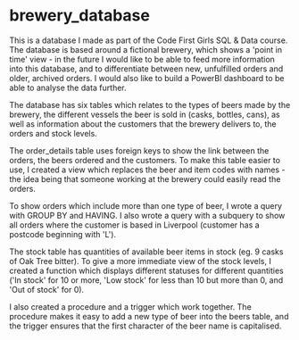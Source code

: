 # brewery_database

This is a database I made as part of the Code First Girls SQL & Data course. The database is based around a fictional brewery, which shows a 'point in time' view - in the future I would like to be able to feed more information into this database, and to differentiate between new, unfulfilled orders and older, archived orders. I would also like to build a PowerBI dashboard to be able to analyse the data further.

The database has six tables which relates to the types of beers made by the brewery, the different vessels the beer is sold in (casks, bottles, cans), as well as information about the customers that the brewery delivers to, the orders and stock levels.

The order_details table uses foreign keys to show the link between the orders, the beers ordered and the customers. To make this table easier to use, I created a view which replaces the beer and item codes with names - the idea being that someone working at the brewery could easily read the orders.

To show orders which include more than one type of beer, I wrote a query with GROUP BY and HAVING. I also wrote a query with a subquery to show all orders where the customer is based in Liverpool (customer has a postcode beginning with 'L').

The stock table has quantities of available beer items in stock (eg. 9 casks of Oak Tree bitter). To give a more immediate view of the stock levels, I created a function which displays different statuses for different quantities ('In stock' for 10 or more, 'Low stock' for less than 10 but more than 0, and 'Out of stock' for 0).

I also created a procedure and a trigger which work together. The procedure makes it easy to add a new type of beer into the beers table, and the trigger ensures that the first character of the beer name is capitalised.



